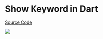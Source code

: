 # Show Keyword in Dart

[Source Code](../source/show-keyword-in-dart.dart)

![](../images/show-keyword-in-dart.jpg)
